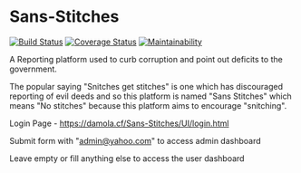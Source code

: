 # Sans-Stitches

[![Build Status](https://travis-ci.org/Dsalz/Sans-Stitches.svg?branch=develop)](https://travis-ci.org/Dsalz/Sans-Stitches) [![Coverage Status](https://coveralls.io/repos/github/Dsalz/Sans-Stitches/badge.svg?branch=develop)](https://coveralls.io/github/Dsalz/Sans-Stitches?branch=develop) [![Maintainability](https://api.codeclimate.com/v1/badges/a2be4e794a38513bcbc0/maintainability)](https://codeclimate.com/github/Dsalz/Sans-Stitches/maintainability)

A Reporting platform used to curb corruption and point out deficits to the government.

The popular saying "Snitches get stitches" is one which has discouraged reporting of evil deeds and so this platform is named "Sans Stitches" which means "No stitches" because this platform aims to encourage "snitching".

Login Page - https://damola.cf/Sans-Stitches/UI/login.html

Submit form with "admin@yahoo.com" to access admin dashboard

Leave empty or fill anything else to access the user dashboard